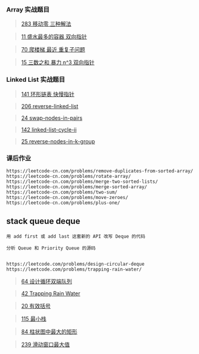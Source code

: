 ### Array 实战题目

> [283 移动零 三种解法](https://leetcode-cn.com/problems/move-zeroes/)

> [11 盛水最多的容器 双向指针](https://leetcode-cn.com/problems/container-with-most-water/)

> [70 爬楼梯 最近 重复子问题](https://leetcode-cn.com/problems/climbing-stairs/)

> [15 三数之和 暴力 n^3 双向指针](https://leetcode-cn.com/problems/3sum/)


###  Linked List 实战题目

> [141 环形链表 快慢指针](https://leetcode-cn.com/problems/linked-list-cycle/)

> [206 reverse-linked-list](https://leetcode.com/problems/reverse-linked-list)

> [24 swap-nodes-in-pairs](https://leetcode.com/problems/swap-nodes-in-pairs/)

> [142 linked-list-cycle-ii](https://leetcode.com/problems/linked-list-cycle-ii)

> [25 reverse-nodes-in-k-group](https://leetcode.com/problems/reverse-nodes-in-k-group/)

### 课后作业


    https://leetcode-cn.com/problems/remove-duplicates-from-sorted-array/
    https://leetcode-cn.com/problems/rotate-array/
    https://leetcode-cn.com/problems/merge-two-sorted-lists/
    https://leetcode-cn.com/problems/merge-sorted-array/
    https://leetcode-cn.com/problems/two-sum/
    https://leetcode-cn.com/problems/move-zeroes/
    https://leetcode-cn.com/problems/plus-one/


## stack queue deque


    用 add first 或 add last 这套新的 API 改写 Deque 的代码

    分析 Queue 和 Priority Queue 的源码


    https://leetcode.com/problems/design-circular-deque
    https://leetcode.com/problems/trapping-rain-water/


> [64 设计循环双端队列 ](https://leetcode-cn.com/problems/design-circular-deque/)

> [42 Trapping Rain Water](https://leetcode.com/problems/trapping-rain-water/)

> [20 有效括号](https://leetcode-cn.com/problems/valid-parentheses/)

> [115 最小栈](https://leetcode-cn.com/problems/min-stack/)

> [84 柱状图中最大的矩形](https://leetcode-cn.com/problems/largest-rectangle-in-histogram/)

> [239 滑动窗口最大值](https://leetcode-cn.com/problems/sliding-window-maximum/)